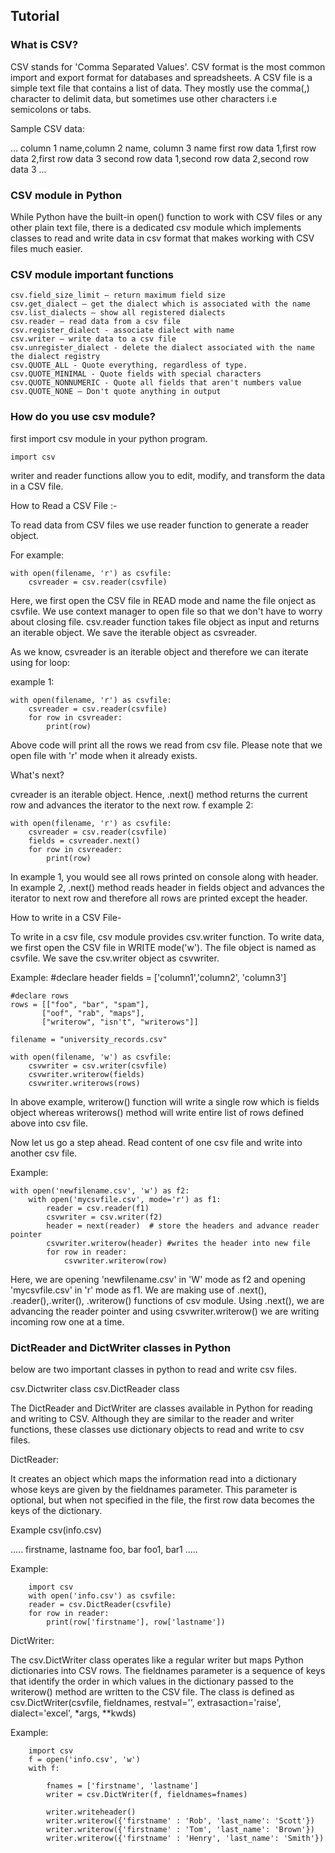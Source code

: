 Tutorial
--------

### What is CSV?
CSV stands for 'Comma Separated Values'. CSV format is the most common import and export format for databases and spreadsheets. A CSV file is a simple text file that contains a list of data. They mostly use the comma(,) character to delimit data, but sometimes use other characters i.e semicolons or tabs.

Sample CSV data:

...
column 1 name,column 2 name, column 3 name
first row data 1,first row data 2,first row data 3
second row data 1,second row data 2,second row data 3
...

### CSV module in Python
While Python have the built-in open() function to work with CSV files or any other plain text file, there is a dedicated csv module which implements classes to read and write data in csv format that makes working with CSV files much easier.

### CSV module important functions

    csv.field_size_limit – return maximum field size
    csv.get_dialect – get the dialect which is associated with the name
    csv.list_dialects – show all registered dialects
    csv.reader – read data from a csv file
    csv.register_dialect - associate dialect with name
    csv.writer – write data to a csv file
    csv.unregister_dialect - delete the dialect associated with the name the dialect registry
    csv.QUOTE_ALL - Quote everything, regardless of type.
    csv.QUOTE_MINIMAL - Quote fields with special characters
    csv.QUOTE_NONNUMERIC - Quote all fields that aren't numbers value
    csv.QUOTE_NONE – Don't quote anything in output

### How do you use csv module?
first import csv module in your python program.

    import csv

writer and reader functions allow you to edit, modify, and transform the data in a CSV file.

How to Read a CSV File :-

To read data from CSV files we use reader function to generate a reader object.

For example:

    with open(filename, 'r') as csvfile:
        csvreader = csv.reader(csvfile)

Here, we first open the CSV file in READ mode and name the file onject as csvfile. We use context manager to open file so that we don't have to worry about closing file. csv.reader function takes file object as input and returns an iterable object. We save the iterable object as csvreader.

As we know, csvreader is an iterable object and therefore we can iterate using for loop:

example 1:

    with open(filename, 'r') as csvfile:
        csvreader = csv.reader(csvfile)
        for row in csvreader:
            print(row)

Above code will print all the rows we read from csv file. Please note that we open file with 'r' mode when it already exists.

What's next?

cvreader is an iterable object. Hence, .next() method returns the current row and advances the iterator to the next row.
f
example 2:

    with open(filename, 'r') as csvfile:
        csvreader = csv.reader(csvfile)
        fields = csvreader.next()
        for row in csvreader:
            print(row)

In example 1, you would see all rows printed on console along with header. In example 2, .next() method reads header in fields object and advances the iterator to next row and therefore all rows are printed except the header.


How to write in a CSV File-

To write in a csv file, csv module provides csv.writer function. To write data, we first open the CSV file in WRITE mode('w'). The file object is named as csvfile. We save the csv.writer object as csvwriter.

Example:
    #declare header
    fields = ['column1','column2', 'column3']

    #declare rows
    rows = [["foo", "bar", "spam"],
           ["oof", "rab", "maps"],
           ["writerow", "isn't", "writerows"]]

    filename = "university_records.csv"
    
    with open(filename, 'w') as csvfile:
        csvwriter = csv.writer(csvfile)
        csvwriter.writerow(fields)
        csvwriter.writerows(rows)

In above example, writerow() function will write a single row which is fields object whereas writerows() method will write entire list of rows defined above into csv file.

Now let us go a step ahead. Read content of one csv file and write into another csv file.

Example:

    with open('newfilename.csv', 'w') as f2:
        with open('mycsvfile.csv', mode='r') as f1:
            reader = csv.reader(f1)
            csvwriter = csv.writer(f2)
            header = next(reader)  # store the headers and advance reader pointer
            csvwriter.writerow(header) #writes the header into new file
            for row in reader:
                csvwriter.writerow(row)

Here, we are opening 'newfilename.csv' in 'W' mode as f2 and opening 'mycsvfile.csv' in 'r' mode as f1. We are making use of .next(), .reader(),.writer(), .writerow() functions of csv module. Using .next(), we are advancing the reader pointer and using csvwriter.writerow() we are writing incoming row one at a time.

### DictReader and DictWriter classes in Python

below are two important classes in python to read and write csv files.

csv.Dictwriter class
csv.DictReader class

The DictReader and DictWriter are classes available in Python for reading and writing to CSV. Although they are similar to the reader and writer functions, these classes use dictionary objects to read and write to csv files.

DictReader:

It creates an object which maps the information read into a dictionary whose keys are given by the fieldnames parameter. This parameter is optional, but when not specified in the file, the first row data becomes the keys of the dictionary.

Example csv(info.csv)

.....
firstname, lastname
foo, bar
foo1, bar1
.....

Example:

        import csv
        with open('info.csv') as csvfile:
        reader = csv.DictReader(csvfile)
        for row in reader:
            print(row['firstname'], row['lastname'])

DictWriter:

The csv.DictWriter class operates like a regular writer but maps Python dictionaries into CSV rows. The fieldnames parameter is a sequence of keys that identify the order in which values in the dictionary passed to the writerow() method are written to the CSV file. The class is defined as csv.DictWriter(csvfile, fieldnames, restval='', extrasaction='raise', dialect='excel', *args, **kwds)

Example:

        import csv
        f = open('info.csv', 'w')
        with f:
            
            fnames = ['firstname', 'lastname']
            writer = csv.DictWriter(f, fieldnames=fnames)    

            writer.writeheader()
            writer.writerow({'firstname' : 'Rob', 'last_name': 'Scott'})
            writer.writerow({'firstname' : 'Tom', 'last_name': 'Brown'})
            writer.writerow({'firstname' : 'Henry', 'last_name': 'Smith'})




